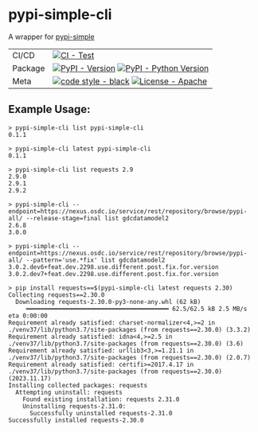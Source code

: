 # pypi-simple-cli
A wrapper for [pypi-simple](https://github.com/jwodder/pypi-simple/tree/master)


|         |                                                                                                                                                                                                                                                                                                                                                                     |
|---------|---------------------------------------------------------------------------------------------------------------------------------------------------------------------------------------------------------------------------------------------------------------------------------------------------------------------------------------------------------------------|
| CI/CD   | [![CI - Test](https://github.com/asurinsaka/pypi-simple-cli/actions/workflows/pytest.yaml/badge.svg)](https://github.com/asurinsaka/pypi-simple-cli/actions/workflows/pytest.yaml)                                                                                                                                                                                  |
| Package | [![PyPI - Version](https://img.shields.io/pypi/v/pypi-simple-cli?logo=pypi&label=PyPI&logoColor=gold)](https://pypi.org/project/pypi-simple-cli/) [![PyPI - Python Version](https://img.shields.io/pypi/pyversions/pypi-simple-cli.svg?logo=python&label=Python&logoColor=gold)](https://pypi.org/project/pypi-simple-cli/)                                         |
| Meta    | [![code style - black](https://img.shields.io/badge/code%20style-black-000000.svg)](https://github.com/psf/black) [![License - Apache](https://img.shields.io/github/license/asurinsaka/pypi-simple-cli)](https://spdx.org/licenses/)|


## Example Usage:

```shell
> pypi-simple-cli list pypi-simple-cli
0.1.1

> pypi-simple-cli latest pypi-simple-cli
0.1.1

> pypi-simple-cli list requests 2.9
2.9.0
2.9.1
2.9.2

> pypi-simple-cli --endpoint=https://nexus.osdc.io/service/rest/repository/browse/pypi-all/ --release-stage=final list gdcdatamodel2
2.6.8
3.0.0

> pypi-simple-cli --endpoint=https://nexus.osdc.io/service/rest/repository/browse/pypi-all/ --pattern='use.*fix' list gdcdatamodel2
3.0.2.dev6+feat.dev.2298.use.different.post.fix.for.version
3.0.2.dev7+feat.dev.2298.use.different.post.fix.for.version

> pip install requests==$(pypi-simple-cli latest requests 2.30)
Collecting requests==2.30.0
  Downloading requests-2.30.0-py3-none-any.whl (62 kB)
     ━━━━━━━━━━━━━━━━━━━━━━━━━━━━━━━━━━━━━━━━ 62.5/62.5 kB 2.5 MB/s eta 0:00:00
Requirement already satisfied: charset-normalizer<4,>=2 in ./venv37/lib/python3.7/site-packages (from requests==2.30.0) (3.3.2)
Requirement already satisfied: idna<4,>=2.5 in ./venv37/lib/python3.7/site-packages (from requests==2.30.0) (3.6)
Requirement already satisfied: urllib3<3,>=1.21.1 in ./venv37/lib/python3.7/site-packages (from requests==2.30.0) (2.0.7)
Requirement already satisfied: certifi>=2017.4.17 in ./venv37/lib/python3.7/site-packages (from requests==2.30.0) (2023.11.17)
Installing collected packages: requests
  Attempting uninstall: requests
    Found existing installation: requests 2.31.0
    Uninstalling requests-2.31.0:
      Successfully uninstalled requests-2.31.0
Successfully installed requests-2.30.0

```
